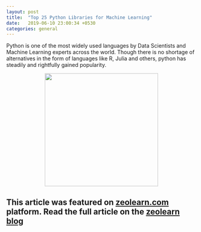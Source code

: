 ```yaml
---
layout: post
title:  "Top 25 Python Libraries for Machine Learning"
date:   2019-06-10 23:00:34 +0530
categories: general
---
```


Python is one of the most widely used languages by Data Scientists and Machine Learning experts across the world. Though there is no shortage of alternatives in the form of languages like R, Julia and others, python has steadily and rightfully gained popularity.

<center><img src ="https://imgs.xkcd.com/comics/python.png" height=300></center>

<!--more-->
This article was featured on [zeolearn.com](https://www.zeolearn.com) platform. Read the full article on the [zeolearn blog](https://www.zeolearn.com/magazine/python-libraries-for-machine-learning)
---
